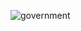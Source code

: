 ![government](https://github.com/rivkxx/rivkxx/assets/81345344/864fdfc6-a1ab-42ab-ae0b-f81376d0b80f)

